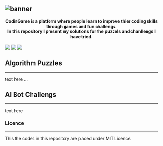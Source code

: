 <!-- <img src="imgs/_CodingGame_Solutions.png" align="center" alt="Banner" /> -->
![banner](imgs/_CodingGame_Solutions.png)
---
<h4 align="center">
    CodinGame is a platform where people learn to improve thier coding skills through games and fun challengs.<br>
    In this repository I present my solutions for the puzzels and chanllengs I have tried.
</h4>

![](https://img.shields.io/github/languages/count/panderior/codingame)
![](https://img.shields.io/github/languages/top/panderior/codingame)
![](https://img.shields.io/github/last-commit/panderior/codingame)



## Algorithm Puzzles</h2>
---
text here ...

## AI Bot Challengs</h2>
---
text here

### Licence
---
This the codes in this repository are placed under MIT Licence.

